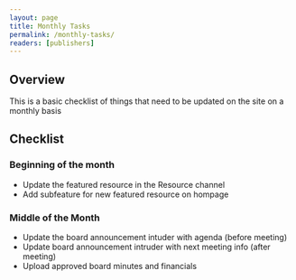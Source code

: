 ```yaml
---
layout: page
title: Monthly Tasks
permalink: /monthly-tasks/
readers: [publishers]
---
```


## Overview

This is a basic checklist of things that need to be updated on the site on a monthly basis

## Checklist

### Beginning of the month

- Update the featured resource in the Resource channel
- Add subfeature for new featured resource on hompage

### Middle of the Month

- Update the board announcement intuder with agenda (before meeting)
- Update board announcement intruder with next meeting info (after meeting)
- Upload approved board minutes and financials